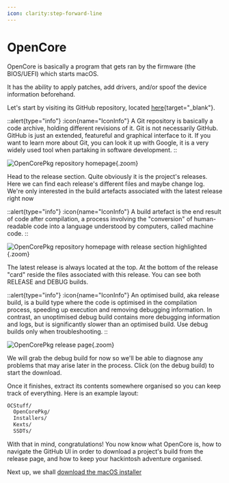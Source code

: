 ```yaml
---
icon: clarity:step-forward-line
---
```


# OpenCore

OpenCore is basically a program that gets ran by the firmware (the BIOS/UEFI) which starts macOS.

It has the ability to apply patches, add drivers, and/or spoof the device information beforehand.

Let's start by visiting its GitHub repository, located [here](https://github.com/Acidanthera/OpenCorePkg){target="_blank"}.

::alert{type="info"}
:icon{name="IconInfo"} A Git repository is basically a code archive, holding different revisions of it. Git is not necessarily GitHub. GitHub is just an extended, featureful and graphical interface to it. If you want to learn more about Git, you can look it up with Google, it is a very widely used tool when partaking in software development.
::

![OpenCorePkg repository homepage](/images/screenshot-opencorepkg.png){.zoom}

Head to the release section. Quite obviously it is the project's releases. Here we can find each release's different files and maybe change log. We're only interested in the build artefacts associated with the latest release right now

::alert{type="info"}
:icon{name="IconInfo"} A build artefact is the end result of code after compilation, a process involving the "conversion" of human-readable code into a language understood by computers, called machine code.
::

![OpenCorePkg repository homepage with release section highlighted](/images/screenshot-opencorepkg-release-section.png){.zoom}

The latest release is always located at the top. At the bottom of the release "card" reside the files associated with this release. You can see both RELEASE and DEBUG builds.

::alert{type="info"}
:icon{name="IconInfo"} An optimised build, aka release build, is a build type where the code is optimised in the compilation process, speeding up execution and removing debugging information. In contrast, an unoptimised debug build contains more debugging information and logs, but is significantly slower than an optimised build. Use debug builds only when troubleshooting.
::

![OpenCorePkg release page](/images/screenshot-opencorepkg-release-page.png){.zoom}

We will grab the debug build for now so we'll be able to diagnose any problems that may arise later in the process. Click (on the debug build) to start the download.

Once it finishes, extract its contents somewhere organised so you can keep track of everything. Here is an example layout:

```bash
OCStuff/
  OpenCorePkg/
  Installers/
  Kexts/
  SSDTs/
```

With that in mind, congratulations! You now know what OpenCore is, how to navigate the GitHub UI in order to download a project's build from the release page, and how to keep your hackintosh adventure organised.

Next up, we shall [download the macOS installer](/guide/gathering-files/installer)
